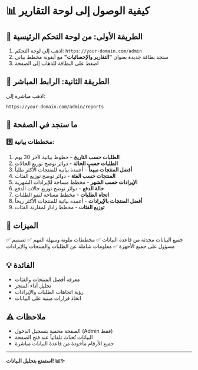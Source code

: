 # 📊 كيفية الوصول إلى لوحة التقارير

## 🚀 الطريقة الأولى: من لوحة التحكم الرئيسية

1. اذهب إلى لوحة التحكم: `https://your-domain.com/admin`
2. ستجد بطاقة جديدة بعنوان **"التقارير والإحصائيات"** مع أيقونة مخطط بياني
3. اضغط على البطاقة للذهاب إلى الصفحة

## 🔗 الطريقة الثانية: الرابط المباشر

اذهب مباشرة إلى:
```
https://your-domain.com/admin/reports
```

## 📱 ما ستجد في الصفحة

### 9️⃣ مخططات بيانية:

1. **الطلبات حسب التاريخ** - خطوط بيانية لآخر 30 يوم
2. **الطلبات حسب الحالة** - دوائر توضح توزيع الحالات
3. **أفضل المنتجات مبيعاً** - أعمدة بيانية للمنتجات الأكثر طلباً
4. **المنتجات حسب الفئة** - دوائر توضح توزيع الفئات
5. **الإيرادات حسب الشهر** - مخطط مساحة للإيرادات الشهرية
6. **حالة الدفع** - دوائر توضح توزيع حالات الدفع
7. **اتجاه الطلبات** - مخطط مساحة لنمو الطلبات
8. **أفضل المنتجات بالإيرادات** - أعمدة بيانية للمنتجات الأكثر ربحاً
9. **توزيع الفئات** - مخطط رادار لمقارنة الفئات

## 🎯 الميزات

✅ جميع البيانات محدثة من قاعدة البيانات
✅ مخططات ملونة وسهلة الفهم
✅ تصميم مسؤول على جميع الأجهزة
✅ معلومات شاملة عن الطلبات والمنتجات والإيرادات

## 💡 الفائدة

- معرفة أفضل المنتجات والفئات
- تحليل أداء المتجر
- رؤية اتجاهات الطلبات والإيرادات
- اتخاذ قرارات مبنية على البيانات

## ⚠️ ملاحظات

- الصفحة محمية بتسجيل الدخول (Admin فقط)
- البيانات تُحدّث تلقائياً عند فتح الصفحة
- جميع الأرقام مأخوذة من قاعدة البيانات مباشرة

---

**استمتع بتحليل البيانات! 📊✨**
